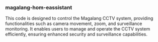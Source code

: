 ### magalang-hom-eassistant

This code is designed to control the Magalang CCTV system, providing functionalities such as camera movement, zoom, and surveillance monitoring. It enables users to manage and operate the CCTV system efficiently, ensuring enhanced security and surveillance capabilities.
